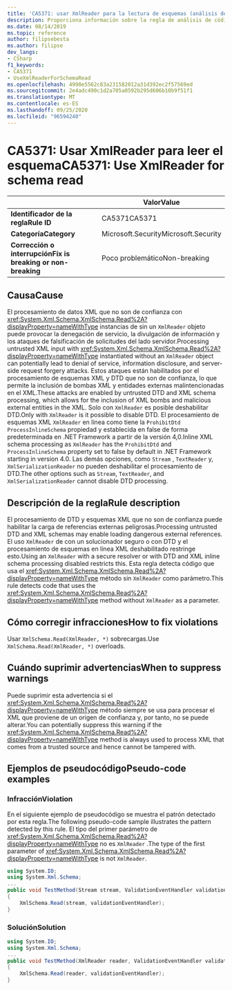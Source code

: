 ```yaml
---
title: 'CA5371: usar XmlReader para la lectura de esquemas (análisis de código)'
description: Proporciona información sobre la regla de análisis de código CA5371, incluidas las causas, cómo corregir las infracciones y cuándo suprimirlas.
ms.date: 08/14/2019
ms.topic: reference
author: filipsebesta
ms.author: filipse
dev_langs:
- CSharp
f1_keywords:
- CA5371
- UseXmlReaderForSchemaRead
ms.openlocfilehash: 4990e5562c83a231582012a31d392ec2f57569ed
ms.sourcegitcommit: 2e4adc490c1d2a705a0592b295d606b10b9f51f1
ms.translationtype: MT
ms.contentlocale: es-ES
ms.lasthandoff: 09/25/2020
ms.locfileid: "96594240"
---
```

# <a name="ca5371-use-xmlreader-for-schema-read"></a><span data-ttu-id="2d800-103">CA5371: Usar XmlReader para leer el esquema</span><span class="sxs-lookup"><span data-stu-id="2d800-103">CA5371: Use XmlReader for schema read</span></span>

| | <span data-ttu-id="2d800-104">Valor</span><span class="sxs-lookup"><span data-stu-id="2d800-104">Value</span></span> |
|-|-|
| <span data-ttu-id="2d800-105">**Identificador de la regla**</span><span class="sxs-lookup"><span data-stu-id="2d800-105">**Rule ID**</span></span> |<span data-ttu-id="2d800-106">CA5371</span><span class="sxs-lookup"><span data-stu-id="2d800-106">CA5371</span></span>|
| <span data-ttu-id="2d800-107">**Categoría**</span><span class="sxs-lookup"><span data-stu-id="2d800-107">**Category**</span></span> |<span data-ttu-id="2d800-108">Microsoft.Security</span><span class="sxs-lookup"><span data-stu-id="2d800-108">Microsoft.Security</span></span>|
| <span data-ttu-id="2d800-109">**Corrección o interrupción**</span><span class="sxs-lookup"><span data-stu-id="2d800-109">**Fix is breaking or non-breaking**</span></span> |<span data-ttu-id="2d800-110">Poco problemático</span><span class="sxs-lookup"><span data-stu-id="2d800-110">Non-breaking</span></span>|

## <a name="cause"></a><span data-ttu-id="2d800-111">Causa</span><span class="sxs-lookup"><span data-stu-id="2d800-111">Cause</span></span>

<span data-ttu-id="2d800-112">El procesamiento de datos XML que no son de confianza con <xref:System.Xml.Schema.XmlSchema.Read%2A?displayProperty=nameWithType> instancias de sin un `XmlReader` objeto puede provocar la denegación de servicio, la divulgación de información y los ataques de falsificación de solicitudes del lado servidor.</span><span class="sxs-lookup"><span data-stu-id="2d800-112">Processing untrusted XML input with <xref:System.Xml.Schema.XmlSchema.Read%2A?displayProperty=nameWithType> instantiated without an `XmlReader` object can potentially lead to denial of service, information disclosure, and server-side request forgery attacks.</span></span> <span data-ttu-id="2d800-113">Estos ataques están habilitados por el procesamiento de esquemas XML y DTD que no son de confianza, lo que permite la inclusión de bombas XML y entidades externas malintencionadas en el XML.</span><span class="sxs-lookup"><span data-stu-id="2d800-113">These attacks are enabled by untrusted DTD and XML schema processing, which allows for the inclusion of XML bombs and malicious external entities in the XML.</span></span> <span data-ttu-id="2d800-114">Solo con `XmlReader` es posible deshabilitar DTD.</span><span class="sxs-lookup"><span data-stu-id="2d800-114">Only with `XmlReader` is it possible to disable DTD.</span></span> <span data-ttu-id="2d800-115">El procesamiento de esquemas XML `XmlReader` en línea como tiene la `ProhibitDtd` `ProcessInlineSchema` propiedad y establecida en false de forma predeterminada en .NET Framework a partir de la versión 4,0.</span><span class="sxs-lookup"><span data-stu-id="2d800-115">Inline XML schema processing as `XmlReader` has the `ProhibitDtd` and `ProcessInlineSchema` property set to false by default in .NET Framework starting in version 4.0.</span></span> <span data-ttu-id="2d800-116">Las demás opciones, como `Stream` , `TextReader` y, `XmlSerializationReader` no pueden deshabilitar el procesamiento de DTD.</span><span class="sxs-lookup"><span data-stu-id="2d800-116">The  other options such as `Stream`, `TextReader`, and `XmlSerializationReader` cannot disable DTD processing.</span></span>

## <a name="rule-description"></a><span data-ttu-id="2d800-117">Descripción de la regla</span><span class="sxs-lookup"><span data-stu-id="2d800-117">Rule description</span></span>

<span data-ttu-id="2d800-118">El procesamiento de DTD y esquemas XML que no son de confianza puede habilitar la carga de referencias externas peligrosas.</span><span class="sxs-lookup"><span data-stu-id="2d800-118">Processing untrusted DTD and XML schemas may enable loading dangerous external references.</span></span> <span data-ttu-id="2d800-119">El uso `XmlReader` de con un solucionador seguro o con DTD y el procesamiento de esquemas en línea XML deshabilitado restringe esto.</span><span class="sxs-lookup"><span data-stu-id="2d800-119">Using an `XmlReader` with a secure resolver or with DTD and XML inline schema processing disabled restricts this.</span></span> <span data-ttu-id="2d800-120">Esta regla detecta código que usa el <xref:System.Xml.Schema.XmlSchema.Read%2A?displayProperty=nameWithType> método sin `XmlReader` como parámetro.</span><span class="sxs-lookup"><span data-stu-id="2d800-120">This rule detects code that uses the <xref:System.Xml.Schema.XmlSchema.Read%2A?displayProperty=nameWithType> method without `XmlReader` as a parameter.</span></span>

## <a name="how-to-fix-violations"></a><span data-ttu-id="2d800-121">Cómo corregir infracciones</span><span class="sxs-lookup"><span data-stu-id="2d800-121">How to fix violations</span></span>

<span data-ttu-id="2d800-122">Usar `XmlSchema.Read(XmlReader, *)` sobrecargas.</span><span class="sxs-lookup"><span data-stu-id="2d800-122">Use `XmlSchema.Read(XmlReader, *)` overloads.</span></span>

## <a name="when-to-suppress-warnings"></a><span data-ttu-id="2d800-123">Cuándo suprimir advertencias</span><span class="sxs-lookup"><span data-stu-id="2d800-123">When to suppress warnings</span></span>

<span data-ttu-id="2d800-124">Puede suprimir esta advertencia si el <xref:System.Xml.Schema.XmlSchema.Read%2A?displayProperty=nameWithType> método siempre se usa para procesar el XML que proviene de un origen de confianza y, por tanto, no se puede alterar.</span><span class="sxs-lookup"><span data-stu-id="2d800-124">You can potentially suppress this warning if the <xref:System.Xml.Schema.XmlSchema.Read%2A?displayProperty=nameWithType> method is always used to process XML that comes from a trusted source and hence cannot be tampered with.</span></span>

## <a name="pseudo-code-examples"></a><span data-ttu-id="2d800-125">Ejemplos de pseudocódigo</span><span class="sxs-lookup"><span data-stu-id="2d800-125">Pseudo-code examples</span></span>

### <a name="violation"></a><span data-ttu-id="2d800-126">Infracción</span><span class="sxs-lookup"><span data-stu-id="2d800-126">Violation</span></span>

<span data-ttu-id="2d800-127">En el siguiente ejemplo de pseudocódigo se muestra el patrón detectado por esta regla.</span><span class="sxs-lookup"><span data-stu-id="2d800-127">The following pseudo-code sample illustrates the pattern detected by this rule.</span></span>
<span data-ttu-id="2d800-128">El tipo del primer parámetro de <xref:System.Xml.Schema.XmlSchema.Read%2A?displayProperty=nameWithType> no es `XmlReader` .</span><span class="sxs-lookup"><span data-stu-id="2d800-128">The type of the first parameter of <xref:System.Xml.Schema.XmlSchema.Read%2A?displayProperty=nameWithType> is not `XmlReader`.</span></span>

```csharp
using System.IO;
using System.Xml.Schema;
...
public void TestMethod(Stream stream, ValidationEventHandler validationEventHandler)
{
    XmlSchema.Read(stream, validationEventHandler);
}
```

### <a name="solution"></a><span data-ttu-id="2d800-129">Solución</span><span class="sxs-lookup"><span data-stu-id="2d800-129">Solution</span></span>

```csharp
using System.IO;
using System.Xml.Schema;
...
public void TestMethod(XmlReader reader, ValidationEventHandler validationEventHandler)
{
    XmlSchema.Read(reader, validationEventHandler);
}
```
